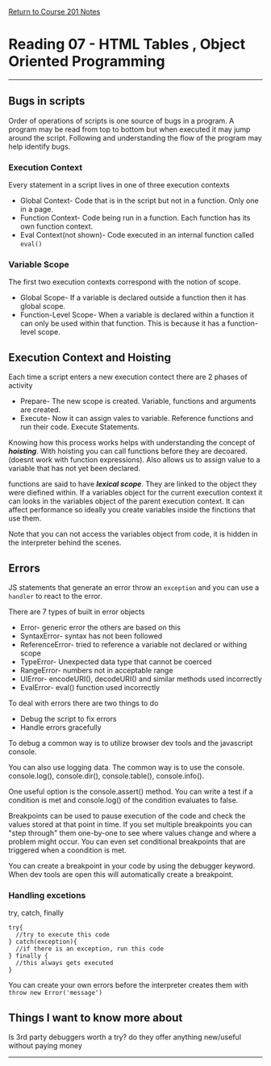 [Return to Course 201 Notes](https://KrisDunning.github.io/201/)

# Reading 07 - HTML Tables , Object Oriented Programming

*****

## Bugs in scripts

Order of operations of scripts is one source of bugs in a program. A program may be read from top to bottom but when executed it may jump around the script. Following and understanding the flow of the program may help identify bugs.  

### Execution Context

Every statement in a script lives in one of three execution contexts

- Global Context- Code that is in the script but not in a function. Only one in a page.
- Function Context- Code being run in a function. Each function has its own function context.
- Eval Context(not shown)- Code executed in an internal function called `eval()`

### Variable Scope

The first two execution contexts correspond with the notion of scope.

- Global Scope- If a variable is declared outside a function then it has global scope.
- Function-Level Scope- When a variable is declared within a function it can only be used within that function. This is because it has a function-level scope.

## Execution Context and Hoisting

Each time a script enters a new execution contect there are 2 phases of activity

- Prepare- The new scope is created. Variable, functions and arguments are created. 
- Execute- Now it can assign vales to variable. Reference functions and run their code. Execute Statements.  

Knowing how this process works helps with understanding the concept of ***hoisting***. With hoisting you can call functions before they are decoared. (doesnt work with function expressions). Also allows us to assign value to a variable that has not yet been declared.  

functions are said to have ***lexical scope***. They are linked to the object they were diefined within. If a variables object for the current execution context it can looks in the variables object of the parent execution context. It can affect performance so ideally you create variables inside the finctions that use them.  

Note that you can not access the variables object from code, it is hidden in the interpreter behind the scenes.  

## Errors

JS statements that generate an error throw an `exception` and you can use a `handler` to react to the error.  

There are 7 types of built in error objects

- Error- generic error the others are based on this
- SyntaxError- syntax has not been followed
- ReferenceError- tried to reference a variable not declared or withing scope
- TypeError- Unexpected data type that cannot be coerced
- RangeError- numbers not in acceptable range
- UIError- encodeURI(), decodeURI() and similar methods used incorrectly
- EvalError- eval() function used incorrectly

To deal with errors there are two things to do

- Debug the script to fix errors
- Handle errors gracefully

To debug a common way is to utilize browser dev tools and the javascript console.  

You can also use logging data. The common way is to use the console. console.log(), console.dir(), console.table(), console.info().  

One useful option is the console.assert() method. You can write a test if a condition is met and console.log() of the condition evaluates to false.  

Breakpoints can be used to pause execution of the code and check the values stored at that point in time. If you set multiple breakpoints you can "step through" them one-by-one to see where values change and where a problem might occur. You can even set conditional breakpoints that are triggered when a coondition is met.  

You can create a breakpoint in your code by using the debugger keyword. When dev tools are open this will automatically create a breakpoint.  

### Handling excetions

try, catch, finally  

~~~~JS
try{
  //try to execute this code
} catch(exception){
  //if there is an exception, run this code
} finally {
  //this always gets executed
}
~~~~

You can create your own errors before the interpreter creates them with `throw new Error('message')`  



## Things I want to know more about

Is 3rd party debuggers worth a try? do they offer anything new/useful without paying money

*****